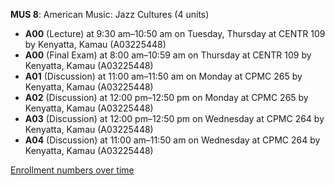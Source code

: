**MUS 8**: American Music: Jazz Cultures (4 units)

- **A00** (Lecture) at 9:30 am–10:50 am on Tuesday, Thursday at CENTR 109 by Kenyatta, Kamau (A03225448)
- **A00** (Final Exam) at 8:00 am–10:59 am on Thursday at CENTR 109 by Kenyatta, Kamau (A03225448)
- **A01** (Discussion) at 11:00 am–11:50 am on Monday at CPMC 265 by Kenyatta, Kamau (A03225448)
- **A02** (Discussion) at 12:00 pm–12:50 pm on Monday at CPMC 265 by Kenyatta, Kamau (A03225448)
- **A03** (Discussion) at 12:00 pm–12:50 pm on Wednesday at CPMC 264 by Kenyatta, Kamau (A03225448)
- **A04** (Discussion) at 11:00 am–11:50 am on Wednesday at CPMC 264 by Kenyatta, Kamau (A03225448)

[Enrollment numbers over time](./MUS8.tsv)
